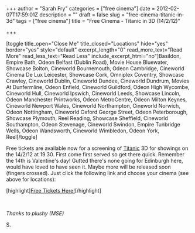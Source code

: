 +++
author = "Sarah Fry"
categories = ["free cinema"]
date = 2012-02-07T17:59:01Z
description = ""
draft = false
slug = "free-cinema-titanic-in-3d"
tags = ["free cinema"]
title = "Free Cinema - Titanic in 3D (14/2/12)"

+++


[toggle title_open="Close Me" title_closed="Locations" hide="yes" border="yes" style="default" excerpt_length="0" read_more_text="Read More" read_less_text="Read Less" include_excerpt_html="no"]Basildon, Empire
Bath, Odeon
Belfast (Dublin Road), Movie House
Bluewater, Showcase
Bolton, Cineworld
Bournemouth, Odeon
Cambridge, Cineworld
Cinema De Lux Leicester, Showcase
Cork, Omniplex
Coventry, Showcase
Crawley, Cineworld
Dublin, Cineworld
Dundee, Cineworld
Dundrum, Movies At
Dunfermline, Odeon
Enfield, Cineworld
Guildford, Odeon
High Wycombe, Cineworld
Hull, Cineworld
Ipswich, Cineworld
Leeds, Showcase
Lincoln, Odeon
Manchester Printworks, Odeon
MetroCentre, Odeon
Milton Keynes, Cineworld
Newport Wales, Cineworld
Northampton, Cineworld
Norwich, Odeon
Nottingham, Cineworld
Oxford George Street, Odeon
Peterborough, Showcase
Plymouth, Reel
Reading, Showcase
Sheffield, Cineworld
Southampton, Odeon
Stevenage, Cineworld
Swindon, Empire
Tunbridge Wells, Odeon
Wandsworth, Cineworld
Wimbledon, Odeon
York, Reel[/toggle]

Free tickets are available now for a screening of <a href="http://www.imdb.com/title/tt0120338/">Titanic</a> 3D for showings on the 14/2/12 at 19.30. First come first served so get there quick. Remember the 14th is Valentine's day! Gutted there's none going for Edinburgh here, would have loved to have seen it. Maybe more will be released soon (fingers crossed). Just click the following link and choose your cinema (see above for locations):

[highlight]<a href="http://www.showfilmfirst.com/pin/447563">Free Tickets Here!</a>[/highlight]

&nbsp;

<em>Thanks to plushy (MSE)</em>

S.

